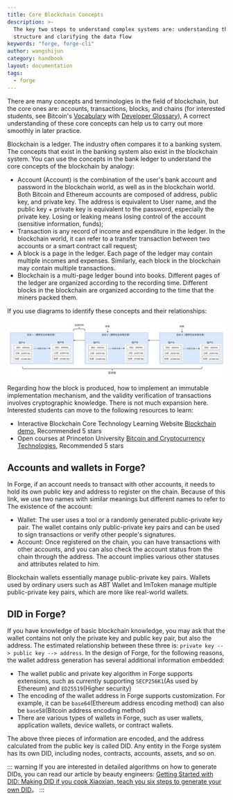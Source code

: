 ```yaml
---
title: Core Blockchain Concepts
description: >-
  The key two steps to understand complex systems are: understanding the data
  structure and clarifying the data flow
keywords: "forge, forge-cli"
author: wangshijun
category: handbook
layout: documentation
tags:
  - forge
---
```


There are many concepts and terminologies in the field of blockchain, but the core ones are: accounts, transactions, blocks, and chains (for interested students, see Bitcoin's [Vocabulary](https://bitcoin.org/en/vocabulary) with [Developer Glossary](https://bitcoin.org/en/developer-glossary)), A correct understanding of these core concepts can help us to carry out more smoothly in later practice.

Blockchain is a ledger. The industry often compares it to a banking system. The concepts that exist in the banking system also exist in the blockchain system. You can use the concepts in the bank ledger to understand the core concepts of the blockchain by analogy:

- Account (Account) is the combination of the user's bank account and password in the blockchain world, as well as in the blockchain world. Both Bitcoin and Ethereum accounts are composed of address, public key, and private key. The address is equivalent to User name, and the public key + private key is equivalent to the password, especially the private key. Losing or leaking means losing control of the account (sensitive information, funds);
- Transaction is any record of income and expenditure in the ledger. In the blockchain world, it can refer to a transfer transaction between two accounts or a smart contract call request;
- A block is a page in the ledger. Each page of the ledger may contain multiple incomes and expenses. Similarly, each block in the blockchain may contain multiple transactions.
- Blockchain is a multi-page ledger bound into books. Different pages of the ledger are organized according to the recording time. Different blocks in the blockchain are organized according to the time that the miners packed them.

If you use diagrams to identify these concepts and their relationships:

![](./images/core-concepts.png)

Regarding how the block is produced, how to implement an immutable implementation mechanism, and the validity verification of transactions involves cryptographic knowledge. There is not much expansion here. Interested students can move to the following resources to learn:

- Interactive Blockchain Core Technology Learning Website [Blockchain demo](https://anders.com/blockchain/), Recommended 5 stars
- Open courses at Princeton University [Bitcoin and Cryptocurrency Technologies](https://www.coursera.org/learn/cryptocurrency), Recommended 5 stars

## Accounts and wallets in Forge?

In Forge, if an account needs to transact with other accounts, it needs to hold its own public key and address to register on the chain. Because of this link, we use two names with similar meanings but different names to refer to The existence of the account:

- Wallet: The user uses a tool or a randomly generated public-private key pair. The wallet contains only public-private key pairs and can be used to sign transactions or verify other people's signatures.
- Account: Once registered on the chain, you can have transactions with other accounts, and you can also check the account status from the chain through the address. The account implies various other statuses and attributes related to him.

Blockchain wallets essentially manage public-private key pairs. Wallets used by ordinary users such as ABT Wallet and ImToken manage multiple public-private key pairs, which are more like real-world wallets.

## DID in Forge?

If you have knowledge of basic blockchain knowledge, you may ask that the wallet contains not only the private key and public key pair, but also the address. The estimated relationship between these three is: `private key --> public key --> address`. In the design of Forge, for the following reasons, the wallet address generation has several additional information embedded:

- The wallet public and private key algorithm in Forge supports extensions, such as currently supporting `SECP256K1`(As used by Ethereum) and `ED25519`(Higher security)
- The encoding of the wallet address in Forge supports customization. For example, it can be `base64`(Ethereum address encoding method) can also be `base58`(Bitcoin address encoding method)
- There are various types of wallets in Forge, such as user wallets, application wallets, device wallets, or contract wallets.

The above three pieces of information are encoded, and the address calculated from the public key is called DID. Any entity in the Forge system has its own DID, including nodes, contracts, accounts, assets, and so on.

::: warning
If you are interested in detailed algorithms on how to generate DIDs, you can read our article by beauty engineers: [Getting Started with DID: Making DID if you cook Xiaoxian, teach you six steps to generate your own DID](https://www.arcblock.io/zh/post/2019/05/28/did-101)。
:::
